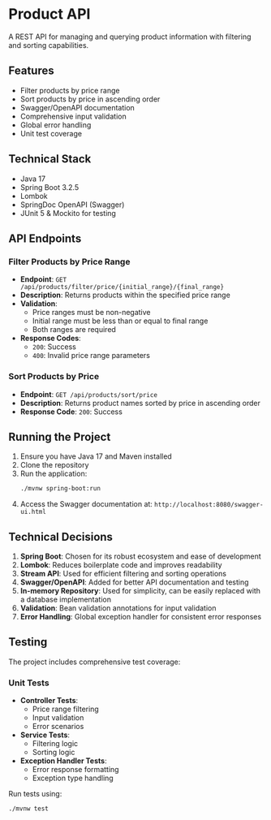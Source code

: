 # Product API

A REST API for managing and querying product information with filtering and sorting capabilities.

## Features

- Filter products by price range
- Sort products by price in ascending order
- Swagger/OpenAPI documentation
- Comprehensive input validation
- Global error handling
- Unit test coverage

## Technical Stack

- Java 17
- Spring Boot 3.2.5
- Lombok
- SpringDoc OpenAPI (Swagger)
- JUnit 5 & Mockito for testing

## API Endpoints

### Filter Products by Price Range
- **Endpoint**: `GET /api/products/filter/price/{initial_range}/{final_range}`
- **Description**: Returns products within the specified price range
- **Validation**:
  - Price ranges must be non-negative
  - Initial range must be less than or equal to final range
  - Both ranges are required
- **Response Codes**:
  - `200`: Success
  - `400`: Invalid price range parameters

### Sort Products by Price
- **Endpoint**: `GET /api/products/sort/price`
- **Description**: Returns product names sorted by price in ascending order
- **Response Code**: `200`: Success

## Running the Project

1. Ensure you have Java 17 and Maven installed
2. Clone the repository
3. Run the application:
   ```bash
   ./mvnw spring-boot:run
   ```
4. Access the Swagger documentation at: `http://localhost:8080/swagger-ui.html`

## Technical Decisions

1. **Spring Boot**: Chosen for its robust ecosystem and ease of development
2. **Lombok**: Reduces boilerplate code and improves readability
3. **Stream API**: Used for efficient filtering and sorting operations
4. **Swagger/OpenAPI**: Added for better API documentation and testing
5. **In-memory Repository**: Used for simplicity, can be easily replaced with a database implementation
6. **Validation**: Bean validation annotations for input validation
7. **Error Handling**: Global exception handler for consistent error responses

## Testing

The project includes comprehensive test coverage:

### Unit Tests
- **Controller Tests**:
  - Price range filtering
  - Input validation
  - Error scenarios
- **Service Tests**:
  - Filtering logic
  - Sorting logic
- **Exception Handler Tests**:
  - Error response formatting
  - Exception type handling

Run tests using:
```bash
./mvnw test
``` 